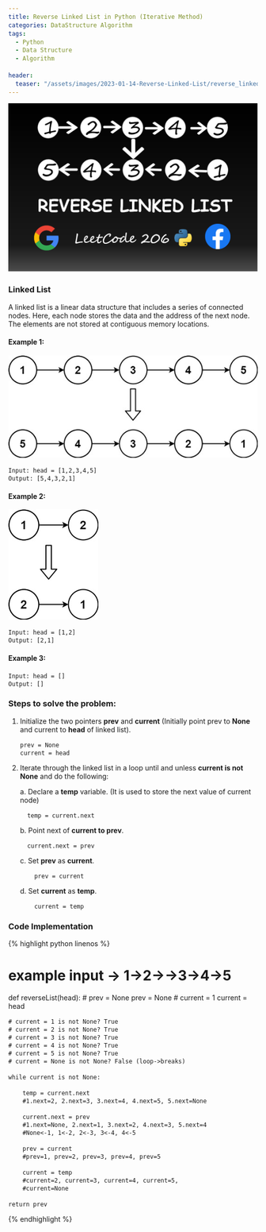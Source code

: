 ```yaml
---
title: Reverse Linked List in Python (Iterative Method)
categories: DataStructure Algorithm
tags:
  - Python
  - Data Structure
  - Algorithm

header:
  teaser: "/assets/images/2023-01-14-Reverse-Linked-List/reverse_linked_list.png"
---
```


![Cover Page](/assets/images/2023-01-14-Reverse-Linked-List/reverse_linked_list.png)

### Linked List

A linked list is a linear data structure that includes a series of connected nodes. Here, each node stores the data and the address of the next node. The elements are not stored at contiguous memory locations.

#### Example 1:

![Example1](/assets/images/2023-01-14-Reverse-Linked-List/input1.jpg)

    Input: head = [1,2,3,4,5]
    Output: [5,4,3,2,1]

#### Example 2:

![Example2](/assets/images/2023-01-14-Reverse-Linked-List/input2.jpg)

    Input: head = [1,2]
    Output: [2,1]

#### Example 3:

    Input: head = []
    Output: []

### Steps to solve the problem:

1.  Initialize the two pointers **prev** and **current** (Initially point prev to **None** and current to **head** of linked list).

        prev = None
        current = head

2.  Iterate through the linked list in a loop until and unless **current is not None** and do the following:

    a. Declare a **temp** variable. (It is used to store the next value of current node)

          temp = current.next

    b. Point next of **current to prev**.

          current.next = prev

    c. Set **prev** as **current**.

            prev = current

    d. Set **current** as **temp**.

            current = temp

### Code Implementation

{% highlight python linenos %}

# example input -> 1->2->->3->4->5

def reverseList(head): # prev = None
prev = None # current = 1
current = head

    # current = 1 is not None? True
    # current = 2 is not None? True
    # current = 3 is not None? True
    # current = 4 is not None? True
    # current = 5 is not None? True
    # current = None is not None? False (loop->breaks)

    while current is not None:

        temp = current.next
        #1.next=2, 2.next=3, 3.next=4, 4.next=5, 5.next=None

        current.next = prev
        #1.next=None, 2.next=1, 3.next=2, 4.next=3, 5.next=4
        #None<-1, 1<-2, 2<-3, 3<-4, 4<-5

        prev = current
        #prev=1, prev=2, prev=3, prev=4, prev=5

        current = temp
        #current=2, current=3, current=4, current=5,
        #current=None

    return prev

{% endhighlight %}
